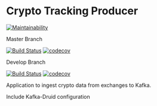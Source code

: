 # Crypto Tracking Producer

[![Maintainability](https://api.codeclimate.com/v1/badges/a65a26de039e507389d5/maintainability)](https://codeclimate.com/github/masfworld/crypto-tracking-producer/maintainability)

Master Branch

[![Build Status](https://travis-ci.org/masfworld/crypto-tracking-producer.svg?branch=master)](https://api.travis-ci.org/masfworld/crypto-tracking-producer.png)
[![codecov](https://codecov.io/gh/masfworld/crypto-tracking-producer/branch/master/graph/badge.svg)](https://codecov.io/gh/masfworld/crypto-tracking-producer)

Develop Branch

[![Build Status](https://travis-ci.org/masfworld/crypto-tracking-producer.svg?branch=develop)](https://api.travis-ci.org/masfworld/crypto-tracking-producer.png)
[![codecov](https://codecov.io/gh/masfworld/crypto-tracking-producer/branch/develop/graph/badge.svg)](https://codecov.io/gh/masfworld/crypto-tracking-producer)

Application to ingest crypto data from exchanges to Kafka.

Include Kafka-Druid configuration 
